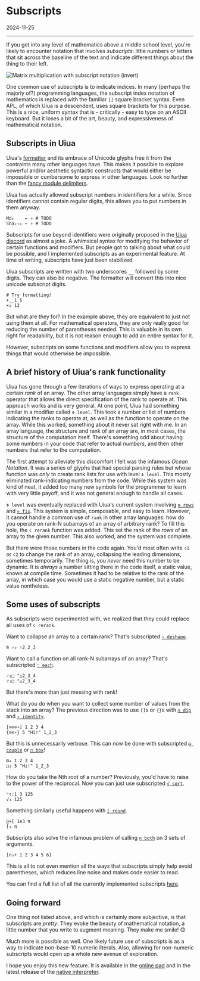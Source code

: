 # Subscripts

2024-11-25

---

If you get into any level of mathematics above a middle school level, you're likely to encounter notation that involves *subscripts*: little numbers or letters that sit across the baseline of the text and indicate different things about the thing to their left.

![Matrix multiplication with subscript notation (invert)](https://wikimedia.org/api/rest_v1/media/math/render/svg/ee372c649dea0a05bf1ace77c9d6faf051d9cc8d)

One common use of subscripts is to indicate indices. In many (perhaps the majoriy of?) programming languages, the subscript index notation of mathematics is replaced with the familiar `[]` square bracket syntax. Even APL, of which Uiua is a descendent, uses square brackets for this purpose. This is a nice, uniform syntax that is - critically - easy to type on an ASCII keyboard. But it loses a bit of the art, beauty, and expressiveness of mathematical notation.

## Subscripts in Uiua

Uiua's [formatter](https://www.uiua.org/tutorial/basic#formatting) and its embrace of Unicode glyphs free it from the contraints many other languages have. This makes it possible to explore powerful and/or aesthetic syntactic constructs that would either be impossible or cumbersome to express in other languages. Look no further than the [fancy module delimiters](https://www.uiua.org/tutorial/modules#scoped-modules).

Uiua has actually allowed subscript numbers in identifiers for a while. Since identifiers cannot contain regular digits, this allows you to put numbers in them anyway.

```uiua
Md₅    ← ∘ # TODO
Sha₂₅₆ ← ∘ # TODO
```

Subscripts for use beyond identifiers were originally proposed in the [Uiua discord](https://discord.gg/3r9nrfYhCc) as almost a joke. A whimsical syntax for modifying the behavior of certain functions and modifiers. But people got to talking about what could be possible, and I implemented subscripts as an experimental feature. At time of writing, subscripts have just been stabilized.

Uiua subscripts are written with two underscores `__` followed by some digits. They can also be negative. The formatter will convert this into nice unicode subscript digits.

```uiua
# Try formatting!
+__1 5
×₂ 12
```

But what are they for? In the example above, they are equivalent to just not using them at all. For mathematical operators, they are only really good for reducing the number of parentheses needed. This is valuable in its own right for readability, but it is not reason enough to add an entire syntax for it.

However, subscripts on some functions and modifiers allow you to express things that would otherwise be impossible.

## A brief history of Uiua's rank functionality

Uiua has gone through a few iterations of ways to express operating at a certain *rank* of an array. The other array languages simply have a `rank` operator that allows the direct specification of the rank to operate at. This approach works and is very general. At one point, Uiua had something similar in a modifier called `≑ level`. This took a number or list of numbers indicating the ranks to operate at, as well as the function to operate on the array. While this worked, something about it never sat right with me. In an array language, the structure and rank of an array are, in most cases, the structure of the computation itself. There's something odd about having some numbers in your code that refer to actual *numbers*, and then other numbers that refer to the computation.

The first attempt to alleviate this discomfort I felt was the infamous *Ocean Notation*. It was a series of glyphs that had special parsing rules but whose function was *only* to create rank lists for use with level `≑ level`. This mostly eliminated rank-indicating numbers from the code. While this system was kind of neat, it added too many new symbols for the programmer to learn with very little payoff, and it was not general enough to handle all cases.

`≑ level` was eventually replaced with Uiua's current system involving [`≡ rows`](https://uiua.org/docs/rows) and [`¤ fix`](https://uiua.org/docs/fix). This system is simple, composable, and easy to learn. However, it cannot handle a common use of `rank` in other array languages: how do you operate on rank-N subarrays of an array of arbitrary rank? To fill this hole, the `☇ rerank` function was added. This set the rank of the *rows* of an array to the given number. This also worked, and the system was complete.

But there were those numbers in the code again. You'd most often write `☇1` or `☇2` to change the rank of an array, collapsing the leading dimensions, sometimes temporarily. The thing is, you *never* need this number to be dynamic. It is *always* a number sitting there in the code itself, a static value, known at compile time. Sometimes it had to be relative to the rank of the array, in which case you would use a static negative number, but a static value nontheless.

## Some uses of subscripts

As subscripts were experimented with, we realized that they could replace all uses of `☇ rerank`.

Want to collapse an array to a certain rank? That's subscripted [`♭ deshape`](https://uiua.org/docs/deshape).

```uiua
⍉ ♭₂ ⇡2_2_3
```

Want to call a function on all rank-N subarrays of an array? That's subscripted [`∵ each`](https://uiua.org/docs/each).

```uiua
∵₁□ °△2_3_4
∵₂□ °△2_3_4
```

But there's more than just messing with rank!

What do you do when you want to collect some number of values from the stack into an array? The previous direction was to use `[]`s or `{}`s with [`⊙ dip`](https://uiua.org/docs/dip) and [`∘ identity`](https://uiua.org/docs/identity).

```uiua
[⊙⊙⊙∘] 1 2 3 4
{⊙⊙∘} 5 "Hi!" 1_2_3
```

But this is unnecessarily verbose. This can now be done with subscripted [`⊟ couple`](https://uiua.org/docs/couple) or [`□ box`](https://uiua.org/docs/box)!

```uiua
⊟₄ 1 2 3 4
□₃ 5 "Hi!" 1_2_3
```

How do you take the Nth root of a number? Previously, you'd have to raise to the power of the reciprocal. Now you can just use subscripted [`√ sqrt`](https://uiua.org/docs/sqrt).

```uiua
ⁿ÷:1 3 125
√₃ 125
```

Something similarly useful happens with [`⁅ round`](https://uiua.org/docs/round).

```uiua
⍜×⁅ 1e3 π
⁅₃ π
```

Subscripts also solve the infamous problem of calling [`∩ both`](https://uiua.org/docs/both) on 3 sets of arguments.

```uiua
[∩₃+ 1 2 3 4 5 6]
```

This is all to not even mention all the ways that subscripts simply help avoid parentheses, which reduces line noise and makes code easier to read.

You can find a full list of all the currently implemented subscripts [here](https://uiua.org/docs/subscripts).

## Going forward

One thing not listed above, and which is certainly more subjective, is that subscripts are *pretty*. They evoke the beauty of mathematical notation, a little number that you write to augment meaning. They make me smile! 😊

Much more is possible as well. One likely future use of subscripts is as a way to indicate non-base-10 numeric literals. Also, allowing for non-numeric subscripts would open up a whole new avenue of exploration.

I hope you enjoy this new feature. It is available in the [online pad](https://uiua.org/pad) and in the latest release of the [native interpreter](https://github.com/uiua-lang/uiua/releases).
